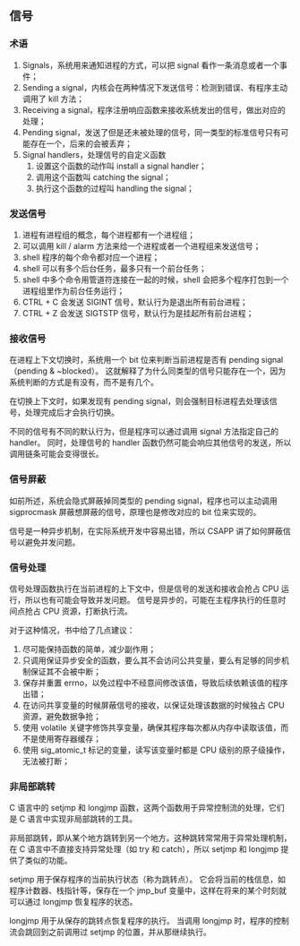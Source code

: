 ## 信号

### 术语

1. Signals，系统用来通知进程的方式，可以把 signal 看作一条消息或者一个事件；
2. Sending a signal，内核会在两种情况下发送信号：检测到错误、有程序主动调用了 kill 方法；
3. Receiving a signal，程序注册响应函数来接收系统发出的信号，做出对应的处理；
4. Pending signal，发送了但是还未被处理的信号，同一类型的标准信号只有可能存在一个，后来的会被丢弃；
5. Signal handlers，处理信号的自定义函数
    1. 设置这个函数的动作叫 install a signal handler；
    2. 调用这个函数叫 catching the signal；
    3. 执行这个函数的过程叫 handling the signal；

### 发送信号

1. 进程有进程组的概念，每个进程都有一个进程组；
2. 可以调用 kill / alarm 方法来给一个进程或者一个进程组来发送信号；
3. shell 程序的每个命令都对应一个进程；
4. shell 可以有多个后台任务，最多只有一个前台任务；
5. shell 中多个命令用管道符连接在一起的时候，shell 会把多个程序打包到一个进程组里作为前台任务运行；
6. CTRL + C 会发送 SIGINT 信号，默认行为是退出所有前台进程；
7. CTRL + Z 会发送 SIGTSTP 信号，默认行为是挂起所有前台进程； 

### 接收信号

在进程上下文切换时，系统用一个 bit 位来判断当前进程是否有 pending signal（pending & ~blocked）。
这就解释了为什么同类型的信号只能存在一个，因为系统判断的方式是有没有，而不是有几个。

在切换上下文时，如果发现有 pending signal，则会强制目标进程去处理该信号，处理完成后才会执行切换。

不同的信号有不同的默认行为，但是程序可以通过调用 signal 方法指定自己的 handler。
同时，处理信号的 handler 函数仍然可能会响应其他信号的发送，所以调用链条可能会变得很长。

### 信号屏蔽

如前所述，系统会隐式屏蔽掉同类型的 pending signal，程序也可以主动调用 sigprocmask
 屏蔽想屏蔽的信号，原理也是修改对应的 bit 位来实现的。

信号是一种异步机制，在实际系统开发中容易出错，所以 CSAPP 讲了如何屏蔽信号以避免并发问题。

### 信号处理

信号处理函数执行在当前进程的上下文中，但是信号的发送和接收会抢占 CPU 运行，所以也有可能会导致并发问题。
信号是异步的，可能在主程序执行的任意时间点抢占 CPU 资源，打断执行流。

对于这种情况，书中给了几点建议：

1. 尽可能保持函数的简单，减少副作用；
2. 只调用保证异步安全的函数，要么其不会访问公共变量，要么有足够的同步机制保证其不会被中断；
3. 保存并重置 errno，以免过程中不经意间修改该值，导致后续依赖该值的程序出错；
4. 在访问共享变量的时候屏蔽信号的接收，以保证处理该数据的时候独占 CPU 资源，避免数据争抢；
5. 使用 volatile 关键字修饰共享变量，确保其程序每次都从内存中读取该值，而不是使用寄存器缓存；
6. 使用 sig_atomic_t 标记的变量，读写该变量时都是 CPU 级别的原子级操作，无法被打断；

### 非局部跳转

C 语言中的 setjmp 和 longjmp 函数，这两个函数用于异常控制流的处理，它们是 C 语言中实现非局部跳转的工具。

非局部跳转，即从某个地方跳转到另一个地方。这种跳转常常用于异常处理机制，在 C 语言中不直接支持异常处理（如 try 和 catch），所以 setjmp 和 longjmp 提供了类似的功能。

setjmp 用于保存程序的当前执行状态（称为跳转点）。
它会将当前的栈信息，如程序计数器、栈指针等，保存在一个 jmp_buf 变量中，这样在将来的某个时刻就可以通过 longjmp 恢复程序的状态。

longjmp 用于从保存的跳转点恢复程序的执行。
当调用 longjmp 时，程序的控制流会跳回到之前调用过 setjmp 的位置，并从那继续执行。

